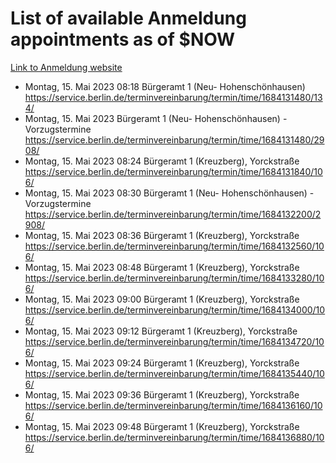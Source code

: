 # List of available Anmeldung appointments as of $NOW
[Link to Anmeldung website](https://service.berlin.de/terminvereinbarung/termin/tag.php?termin=1&anliegen[]=120686&dienstleisterlist=122210,122217,327316,122219,327312,122227,327314,122231,327346,122243,327348,122254,122252,329742,122260,329745,122262,329748,122271,327278,122273,327274,122277,327276,330436,122280,327294,122282,327290,122284,327292,122291,327270,122285,327266,122286,327264,122296,327268,150230,329760,122297,327286,122294,327284,122312,329763,122314,329775,122304,327330,122311,327334,122309,327332,317869,122281,327352,122279,329772,122283,122276,327324,122274,327326,122267,329766,122246,327318,122251,327320,122257,327322,122208,327298,122226,327300&herkunft=http%3A%2F%2Fservice.berlin.de%2Fdienstleistung%2F120686%2F)
- Montag, 15. Mai 2023 08:18 Bürgeramt 1 (Neu- Hohenschönhausen) https://service.berlin.de/terminvereinbarung/termin/time/1684131480/134/
- Montag, 15. Mai 2023  Bürgeramt 1 (Neu- Hohenschönhausen) - Vorzugstermine https://service.berlin.de/terminvereinbarung/termin/time/1684131480/2908/
- Montag, 15. Mai 2023 08:24 Bürgeramt 1 (Kreuzberg), Yorckstraße https://service.berlin.de/terminvereinbarung/termin/time/1684131840/106/
- Montag, 15. Mai 2023 08:30 Bürgeramt 1 (Neu- Hohenschönhausen) - Vorzugstermine https://service.berlin.de/terminvereinbarung/termin/time/1684132200/2908/
- Montag, 15. Mai 2023 08:36 Bürgeramt 1 (Kreuzberg), Yorckstraße https://service.berlin.de/terminvereinbarung/termin/time/1684132560/106/
- Montag, 15. Mai 2023 08:48 Bürgeramt 1 (Kreuzberg), Yorckstraße https://service.berlin.de/terminvereinbarung/termin/time/1684133280/106/
- Montag, 15. Mai 2023 09:00 Bürgeramt 1 (Kreuzberg), Yorckstraße https://service.berlin.de/terminvereinbarung/termin/time/1684134000/106/
- Montag, 15. Mai 2023 09:12 Bürgeramt 1 (Kreuzberg), Yorckstraße https://service.berlin.de/terminvereinbarung/termin/time/1684134720/106/
- Montag, 15. Mai 2023 09:24 Bürgeramt 1 (Kreuzberg), Yorckstraße https://service.berlin.de/terminvereinbarung/termin/time/1684135440/106/
- Montag, 15. Mai 2023 09:36 Bürgeramt 1 (Kreuzberg), Yorckstraße https://service.berlin.de/terminvereinbarung/termin/time/1684136160/106/
- Montag, 15. Mai 2023 09:48 Bürgeramt 1 (Kreuzberg), Yorckstraße https://service.berlin.de/terminvereinbarung/termin/time/1684136880/106/
